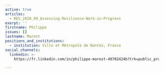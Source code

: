 ```yaml
---
active: true
articles:
  - RES_2020_09_Assessing-Resilience-Work-in-Progress
exerpt: ''
firstname: Philippe
issues: []
lastname: Marest
positions_and_institutions:
  - institution: Ville et Métropole de Nantes, France
social_channels:
  linkedin: >-
    https://fr.linkedin.com/in/philippe-marest-49702424b?trk=public_profile_samename-profile

---
```

